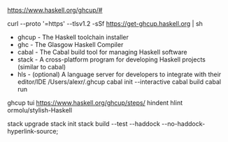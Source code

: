 https://www.haskell.org/ghcup/#

curl --proto '=https' --tlsv1.2 -sSf https://get-ghcup.haskell.org | sh

* ghcup - The Haskell toolchain installer
* ghc   - The Glasgow Haskell Compiler
* cabal - The Cabal build tool for managing Haskell software
* stack - A cross-platform program for developing Haskell projects (similar to cabal)
* hls   - (optional) A language server for developers to integrate with their editor/IDE
  /Users/alexr/.ghcup
  cabal init --interactive
  cabal build
  cabal run

ghcup tui
https://www.haskell.org/ghcup/steps/
hindent
hlint
ormolu/stylish-Haskell

stack upgrade
stack init
stack build --test --haddock --no-haddock-hyperlink-source;
